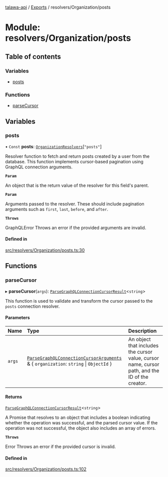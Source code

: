 [talawa-api](../README.md) / [Exports](../modules.md) / resolvers/Organization/posts

# Module: resolvers/Organization/posts

## Table of contents

### Variables

- [posts](resolvers_Organization_posts.md#posts)

### Functions

- [parseCursor](resolvers_Organization_posts.md#parsecursor)

## Variables

### posts

• `Const` **posts**: [`OrganizationResolvers`](types_generatedGraphQLTypes.md#organizationresolvers)[``"posts"``]

Resolver function to fetch and return posts created by a user from the database.
This function implements cursor-based pagination using GraphQL connection arguments.

**`Param`**

An object that is the return value of the resolver for this field's parent.

**`Param`**

Arguments passed to the resolver. These should include pagination arguments such as `first`, `last`, `before`, and `after`.

**`Throws`**

GraphQLError Throws an error if the provided arguments are invalid.

#### Defined in

[src/resolvers/Organization/posts.ts:30](https://github.com/PalisadoesFoundation/talawa-api/blob/e5f7a9d/src/resolvers/Organization/posts.ts#L30)

## Functions

### parseCursor

▸ **parseCursor**(`args`): [`ParseGraphQLConnectionCursorResult`](utilities_graphQLConnection_parseGraphQLConnectionArguments.md#parsegraphqlconnectioncursorresult)\<`string`\>

This function is used to validate and transform the cursor passed to the `posts` connection resolver.

#### Parameters

| Name | Type | Description |
| :------ | :------ | :------ |
| `args` | [`ParseGraphQLConnectionCursorArguments`](utilities_graphQLConnection_parseGraphQLConnectionArguments.md#parsegraphqlconnectioncursorarguments) & \{ `organization`: `string` \| `ObjectId`  \} | An object that includes the cursor value, cursor name, cursor path, and the ID of the creator. |

#### Returns

[`ParseGraphQLConnectionCursorResult`](utilities_graphQLConnection_parseGraphQLConnectionArguments.md#parsegraphqlconnectioncursorresult)\<`string`\>

A Promise that resolves to an object that includes a boolean indicating whether the operation was successful, and the parsed cursor value. If the operation was not successful, the object also includes an array of errors.

**`Throws`**

Error Throws an error if the provided cursor is invalid.

#### Defined in

[src/resolvers/Organization/posts.ts:102](https://github.com/PalisadoesFoundation/talawa-api/blob/e5f7a9d/src/resolvers/Organization/posts.ts#L102)
